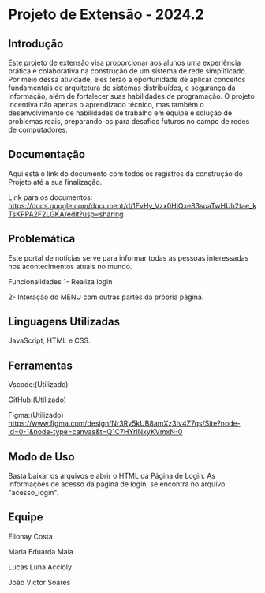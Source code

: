 # Projeto de Extensão - 2024.2

## Introdução
Este projeto de extensão visa proporcionar aos alunos uma experiência prática e colaborativa na construção de um sistema de rede simplificado. Por meio dessa atividade, eles terão a oportunidade de aplicar conceitos fundamentais de arquitetura de sistemas distribuídos, e segurança da informação, além de fortalecer suas habilidades de programação. O projeto incentiva não apenas o aprendizado técnico, mas também o desenvolvimento de habilidades de trabalho em equipe e solução de problemas reais, preparando-os para desafios futuros no campo de redes de computadores.

## Documentação
Aqui está o link do documento com todos os registros da construção do Projeto até a sua finalização.

Link para os documentos: https://docs.google.com/document/d/1EvHy_Vzx0HiQxe83soaTwHUh2tae_kTsKPPA2F2LGKA/edit?usp=sharing

## Problemática
Este portal de notícias serve para informar todas as pessoas interessadas nos acontecimentos atuais no mundo.

Funcionalidades
1- Realiza login

2- Interação do MENU com outras partes da própria página.

## Linguagens Utilizadas
JavaScript, HTML e CSS.

## Ferramentas
Vscode:(Utilizado)

GitHub:(Utilizado)

Figma:(Utilizado) https://www.figma.com/design/Nr3Ry5kUB8amXz3Iv4Z7qs/Site?node-id=0-1&node-type=canvas&t=Q1C7HYrlNxyKVmxN-0

## Modo de Uso
Basta baixar os arquivos e abrir o HTML da Página de Login. As informações de acesso da página de login, se encontra no arquivo "acesso_login".

## Equipe
Elionay Costa

Maria Eduarda Maia

Lucas Luna Accioly

João Victor Soares
